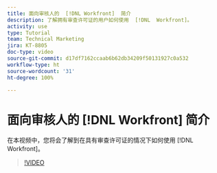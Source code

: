 ```yaml
---
title: 面向审核人的  [!DNL Workfront]  简介
description: 了解拥有审查许可证的用户如何使用  [!DNL  Workfront]。
activity: use
type: Tutorial
team: Technical Marketing
jira: KT-8805
doc-type: video
source-git-commit: d17df7162ccaab6b62db34209f50131927c0a532
workflow-type: ht
source-wordcount: '31'
ht-degree: 100%

---
```


# 面向审核人的 [!DNL Workfront] 简介

在本视频中，您将会了解到在具有审查许可证的情况下如何使用 [!DNL  Workfront]。

>[!VIDEO](https://video.tv.adobe.com/v/335106/?quality=12&learn=on&enablevpops)
